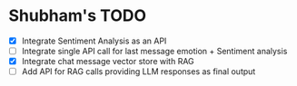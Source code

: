# Shubham's TODO

- [X] Integrate Sentiment Analysis as an API
- [ ] Integrate single API call for last message emotion + Sentiment analysis
- [X] Integrate chat message vector store with RAG
- [ ] Add API for RAG calls providing LLM responses as final output
